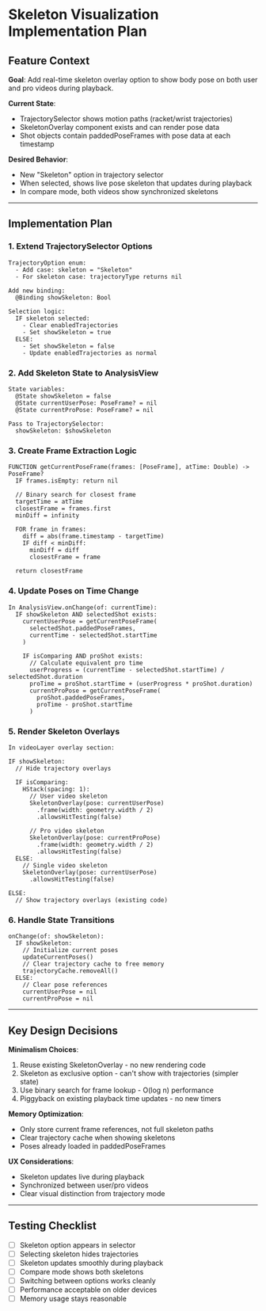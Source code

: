 # Skeleton Visualization Implementation Plan

## Feature Context
**Goal**: Add real-time skeleton overlay option to show body pose on both user and pro videos during playback.

**Current State**: 
- TrajectorySelector shows motion paths (racket/wrist trajectories)
- SkeletonOverlay component exists and can render pose data
- Shot objects contain paddedPoseFrames with pose data at each timestamp

**Desired Behavior**:
- New "Skeleton" option in trajectory selector
- When selected, shows live pose skeleton that updates during playback
- In compare mode, both videos show synchronized skeletons

---

## Implementation Plan

### 1. Extend TrajectorySelector Options

```
TrajectoryOption enum:
  - Add case: skeleton = "Skeleton"
  - For skeleton case: trajectoryType returns nil
  
Add new binding:
  @Binding showSkeleton: Bool
  
Selection logic:
  IF skeleton selected:
    - Clear enabledTrajectories
    - Set showSkeleton = true
  ELSE:
    - Set showSkeleton = false
    - Update enabledTrajectories as normal
```

### 2. Add Skeleton State to AnalysisView

```
State variables:
  @State showSkeleton = false
  @State currentUserPose: PoseFrame? = nil
  @State currentProPose: PoseFrame? = nil

Pass to TrajectorySelector:
  showSkeleton: $showSkeleton
```

### 3. Create Frame Extraction Logic

```
FUNCTION getCurrentPoseFrame(frames: [PoseFrame], atTime: Double) -> PoseFrame?
  IF frames.isEmpty: return nil
  
  // Binary search for closest frame
  targetTime = atTime
  closestFrame = frames.first
  minDiff = infinity
  
  FOR frame in frames:
    diff = abs(frame.timestamp - targetTime)
    IF diff < minDiff:
      minDiff = diff
      closestFrame = frame
  
  return closestFrame
```

### 4. Update Poses on Time Change

```
In AnalysisView.onChange(of: currentTime):
  IF showSkeleton AND selectedShot exists:
    currentUserPose = getCurrentPoseFrame(
      selectedShot.paddedPoseFrames, 
      currentTime - selectedShot.startTime
    )
    
    IF isComparing AND proShot exists:
      // Calculate equivalent pro time
      userProgress = (currentTime - selectedShot.startTime) / selectedShot.duration
      proTime = proShot.startTime + (userProgress * proShot.duration)
      currentProPose = getCurrentPoseFrame(
        proShot.paddedPoseFrames,
        proTime - proShot.startTime
      )
```

### 5. Render Skeleton Overlays

```
In videoLayer overlay section:

IF showSkeleton:
  // Hide trajectory overlays
  
  IF isComparing:
    HStack(spacing: 1):
      // User video skeleton
      SkeletonOverlay(pose: currentUserPose)
        .frame(width: geometry.width / 2)
        .allowsHitTesting(false)
      
      // Pro video skeleton  
      SkeletonOverlay(pose: currentProPose)
        .frame(width: geometry.width / 2)
        .allowsHitTesting(false)
  ELSE:
    // Single video skeleton
    SkeletonOverlay(pose: currentUserPose)
      .allowsHitTesting(false)

ELSE:
  // Show trajectory overlays (existing code)
```

### 6. Handle State Transitions

```
onChange(of: showSkeleton):
  IF showSkeleton:
    // Initialize current poses
    updateCurrentPoses()
    // Clear trajectory cache to free memory
    trajectoryCache.removeAll()
  ELSE:
    // Clear pose references
    currentUserPose = nil
    currentProPose = nil
```

---

## Key Design Decisions

**Minimalism Choices**:
1. Reuse existing SkeletonOverlay - no new rendering code
2. Skeleton as exclusive option - can't show with trajectories (simpler state)
3. Use binary search for frame lookup - O(log n) performance
4. Piggyback on existing playback time updates - no new timers

**Memory Optimization**:
- Only store current frame references, not full skeleton paths
- Clear trajectory cache when showing skeletons
- Poses already loaded in paddedPoseFrames

**UX Considerations**:
- Skeleton updates live during playback
- Synchronized between user/pro videos
- Clear visual distinction from trajectory mode

---

## Testing Checklist

- [ ] Skeleton option appears in selector
- [ ] Selecting skeleton hides trajectories
- [ ] Skeleton updates smoothly during playback
- [ ] Compare mode shows both skeletons
- [ ] Switching between options works cleanly
- [ ] Performance acceptable on older devices
- [ ] Memory usage stays reasonable